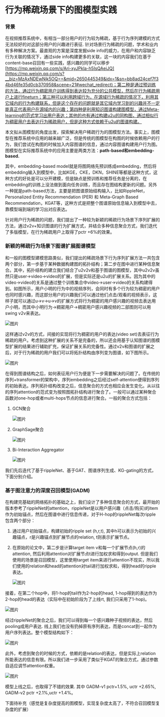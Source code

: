 # 行为稀疏场景下的图模型实践



### 背景

在视频推荐系统中，有相当一部分用户的行为较为稀疏，基于行为序列建模的方式无法较好的对这部分用户的兴趣进行表征.  针对场景行为稀疏的问题，学术和业内有多种解决方案。最直观的方案是深度发掘side info的威力，在用户和内容缺乏行为关联的情况下，通过side info构建更多的关联，这一块的内容我们在基于content-base召回有一些实践，感兴趣的同学可以移步[https://mp.weixin.qq.com/s/Ari-xyJPkla-h5IsQAeiJQ](https://mp.weixin.qq.com/s?__biz=MzAxNDEwNjk5OQ==&mid=2650445349&idx=1&sn=bb8ad24cef7f34bd46fe35d0cb370958&scene=21#wechat_redirect)；第二种是通过预训练的方法，通过行为稠密用户训练得到表达较为充分的公共模型，然后在行为稀疏用户上进行fineturn；第三种可以利用跨域行为，在源域行为稀疏的情况下，利用其它域内的行为构建联系，但是这个存在的问题就是其它域内学习到的兴趣并不一定能真正代表用户在源域内的兴趣；第四种是利用知识图谱构建图模型，通过Meta-learning的范式学习出用户表达；其他的也有通过构建u2u的同构图，通过相似行为稠密用户去表达行为稀疏用户，但是这种方式依赖于u2u的图谱构建。



本文拟从图模型的角度出发，探索解决用户稀疏行为的图模型方法。事实上，图模型在推荐系统中应用的越来越广泛，但是传统的图模型在构图的时候依赖用户的行为，我们尝试在构图的时候加入内容图谱的信息，通过内容图谱构建用户行为图。图模型在实际推荐系统中的应用主要是两类方法：**path-based和embedding-based.**



其中，embedding-based model就是将图网络先预训练成embedding，然后将embedding输入到模型中，比如KGE，CKE，DKN，SHINE等都是这种方式，这种方式的好处是可以分开建模，但是缺点是预训练和推荐任务是分离的，在embedding的训练上没法做到面向任务训练，而且存在图结构更新的问题。另外一种就是path-based方法，主要是把图谱原始结构输入，比如RippleNet，Personalized Entity Recommendation (PER) 和 Meta-Graph Based Recommendation，KGAT等，这种方式是把整个图谱原始信息输入到模型中去，靠模型端到端的学习出对应表达。



针对用户行为稀疏的问题，我们提出了一种较为新颖的稀疏行为场景下序列扩展的方法，通过v2v+知识图谱的行为扩展方式，并结合多种信息聚合方式，我们迭代了多版模型，在行为稀疏用户上取得了pctr +6%的效果。



### 新颖的稀疏行为场景下图谱扩展图谱模型

和一般的图模型建模思路类似，我们提出的稀疏场景下行为序列扩展方法一共包含两个部分，第一步基于某种数据构建图的拓扑结构；第二步在图中进行某种信息聚合。其中，拓扑结构的建立我们结合了u2v2v和基于图谱的图模型，其中u2v2v虽然只是user->video->video的扩展，但是实际还是u2u的扩展关系。因为其中的video->video的关系是通过整个训练集合中video->user->video的关系构建得到。如图所示，用户小明的行为中的视频序列，会同时有多个行为较为稠密的用户也同时感兴趣，而这部分用户的兴趣我们可以通过他们点击/观看的视频表示，这样子就可以通过u->v->u->v的扩展方式将行为稠密的用户感兴趣的视频去表达用户小明，而其中小明行为->稠密用户->稠密用户感兴趣视频的二部图则可以用swing v2v来表达。

![图片](https://mmbiz.qpic.cn/mmbiz_png/33P2FdAnjuibZIicbtDOnBfb6zQTnRoOkYT54v6yUE1NfYVyfKNRXYnFAK3y8NGHxlZ8tOJHmBcffX4ZEGpGsVKA/640?wx_fmt=png&wxfrom=5&wx_lazy=1&wx_co=1)

这样通过v2v的方式，间接的实现将行为稠密的用户的表达(video set)去表征行为稀疏的用户。考虑到这种扩展的关系不是完备的，所以还会用基于认知图谱的图模型扩展的结果进行辅助扩充，保证扩展关系的完备性。通过v2v和图谱的扩展之后，对于行为稀疏的用户我们可以将拓扑结构由序列变为图谱，如下图所示。

![图片](https://mmbiz.qpic.cn/mmbiz_png/33P2FdAnjuibZIicbtDOnBfb6zQTnRoOkYsiaXjKyqMHBKHB4DtVYFyEjuCzsn6iaFbm7rqEQ5OjIW6wxqaWX2WTKQ/640?wx_fmt=png&wxfrom=5&wx_lazy=1&wx_co=1)

在得到图谱结构之后，如何表征用户行为便是下一步需要解决的问题了。在传统的序列+transformer的架构中，序列embedding之后经过self-attention便得到序列的初始表达。序列拓扑结构改变之后，信息聚合的方式也相应会发生变化。从以往的序列attention的范式变为按照图拓扑结构进行聚合了。一般可以通过某种聚合函数对one-hop或者multi-hops节点的信息进行聚合。一般的聚合方式包括：

1. GCN聚合

   ![图片](https://mmbiz.qpic.cn/mmbiz_png/33P2FdAnjuibZIicbtDOnBfb6zQTnRoOkYP4n2Y4Nn3mtkykVJ2Rsz0yeEhRGcUl1gp0KV6uibV5mhE7hibzpCqZ3w/640?wx_fmt=png&wxfrom=5&wx_lazy=1&wx_co=1)

2. GraphSage聚合

   ![图片](https://mmbiz.qpic.cn/mmbiz_png/33P2FdAnjuibZIicbtDOnBfb6zQTnRoOkYYnULx6D5usaHfiahiaQvRBhiaG6j8O8FNDmribIwYI5BEz3dqfEHaXZjuA/640?wx_fmt=png&wxfrom=5&wx_lazy=1&wx_co=1)

3. Bi-Interaction Aggregator

   ![图片](https://mmbiz.qpic.cn/mmbiz_png/33P2FdAnjuibZIicbtDOnBfb6zQTnRoOkYd7GoW5oG4icThQ3vs5U8OUBrJxa1obrD3sPXFzwmQicOzavV1K971sfQ/640?wx_fmt=png&wxfrom=5&wx_lazy=1&wx_co=1)



我们先后迭代了基于rippleNet、基于GAT、图谱序列生成、KG-gating的方式，下面分别介绍。

### **基于图注意力的深度召回模型(GADM)**

在构建完基础的网络拓扑的基础之上，我们设计了多种信息聚合的方式，最开始的版本参考了rippleNet的attention，rippleNet是以用户感兴趣（点击/购买)的item作为初始锚点，然后在图谱中进行信息传递，对于H-hop的rippleNet每次ripple包含两个部分：



1. 通过用户初始锚点，构建初始的ripple set (h,r,t), 其中h可以表示为初始的兴趣锚点，r是兴趣锚点到扩展节点的relation, t则表示扩展节点。

2. 在原始的论文中，第二步是计算target item v和每一个扩展节点(h,r)的attention, 然后利用attention对扩展节点t进行加权求和得到output. 但是我们使用的场景是召回模型，这里使用target item来进行attention不现实，所以我们使用的relation和head的attention对tail进行加权求和，得到head的ripple 表达。

   ![图片](https://mmbiz.qpic.cn/mmbiz_png/33P2FdAnjuibZIicbtDOnBfb6zQTnRoOkYCg02vic7SGg60pAGpjcD9vibr796ku7MyOnAACSbcbib2gjnkxicjpHb6Q/640?wx_fmt=png&wxfrom=5&wx_lazy=1&wx_co=1)



接着，在第二个hop中，将1-hop的tail作为2-hop的head, 1-hop得到的表达作为2-hop的head的表达（实际中在初始阶段为了上线rt, 我们只采用了1-hop)。



![图片](https://mmbiz.qpic.cn/mmbiz_png/33P2FdAnjuibZIicbtDOnBfb6zQTnRoOkY9fwVxvUMyRkm91d73p3DCWW88D1La0cdiaIm3fNEBgWBcPVDt5AxOww/640?wx_fmt=png&wxfrom=5&wx_lazy=1&wx_co=1)



经过rippleNet的聚合之后，我们可以得到每一个感兴趣种子视频的表达，然后pooling成用户表达. 线上我们也没有扔掉原有序列表达，而是concat到一起作为用户序列表达。整个模型结构如下：



![图片](https://mmbiz.qpic.cn/mmbiz_png/33P2FdAnjuibZIicbtDOnBfb6zQTnRoOkYiaKzMiaAfrTXmMnovn1L2ux4HSMBEW9ugUXINcfI25arBYBelSdOF5bA/640?wx_fmt=png&wxfrom=5&wx_lazy=1&wx_co=1)



此外，考虑到聚合的时候的方式，依赖的是relation的表达，但是实际上relation所能表达的信息有限。所以我们进一步采用了类似于KGAT的聚合方式，通过参数自适应调节attention权重。



![图片](https://mmbiz.qpic.cn/mmbiz_png/33P2FdAnjuibZIicbtDOnBfb6zQTnRoOkY1nJx2HCXYaGqce7E97ibN233eMcfFdIcJXhkMxJaibMNk4UzUCDucEtw/640?wx_fmt=png&wxfrom=5&wx_lazy=1&wx_co=1)



模型上线之后，也取得了不错的效果.  其中 GADM-v1 pctr+1.5%, uctr +2.65%, GADM-v2 pctr +2.1%,uctr +1.4%。



下面待补充（感觉是复杂度提高的图模型，实现复杂度太高了，不符合召回模型复杂度的扩展）



















































